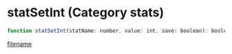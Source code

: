 # statSetInt (Category stats)

```js
function statSetInt(statName: number, value: int, save: boolean): boolean
```

[filename](statSetInt_m.md ':include')